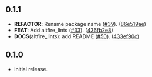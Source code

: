 ## 0.1.1

 - **REFACTOR**: Rename package name ([#39](https://github.com/altive/altfire/issues/39)). ([86e519ae](https://github.com/altive/altfire/commit/86e519aedb66d70f1663fb0fa90e182208137313))
 - **FEAT**: Add altfire_lints ([#33](https://github.com/altive/altfire/issues/33)). ([436fb2e8](https://github.com/altive/altfire/commit/436fb2e88841731b105c45fb1abe1d1e986394b1))
 - **DOCS**(altfire_lints): add README ([#50](https://github.com/altive/altfire/issues/50)). ([433ef90c](https://github.com/altive/altfire/commit/433ef90c05f5e2cd4448718bf15c48ee91935a11))

## 0.1.0

* initial release.
